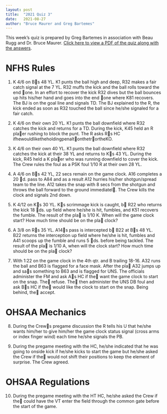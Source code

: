 ```yaml
---
layout: post
title:  "2021 Quiz 3"
date:   2021-08-27
author: "Bruce Maurer and Greg Bartemes"
---
```


This week’s quiz is prepared by Greg Bartemes in association with Beau Rugg
and Dr. Bruce Maurer. [Click here to view a PDF of the quiz along with the
answers](https://storage.googleapis.com/ohsaa-websites/quizzes/2021/2021-quiz-3.pdf).

<!--more-->

# NFHS Rules

1. K 4/6 on B􏰄s 48 YL. K1 punts the ball high and deep, R32 makes a fair catch
   signal at the 7 YL. R32 muffs the kick and the ball rolls toward the end
􏰁one. In an effort to recover the kick R32 dives but the ball bounces up hits
his/her hand and goes into the end 􏰁one where K81 recovers. The BJ is on the
goal line and signals TD. The BJ explained to the R, the kick ended as soon as
R32 touched the ball since he/she signaled for a fair catch.

2. K 4/6 on their own 20 YL. K1 punts the ball downfield where R32 catches the
   kick and returns for a TD. During the kick, K45 held an R pla􏰃er rushing to
block the punt. The R asks R􏰄s HC ifhewouldliketheholdingpenalt􏰃onthetr􏰃ortheKO.

3. K 4/6 on their own 40 YL. K1 punts the ball downfield where R32 catches the
   kick at their 38 YL and returns to K􏰄s 43 YL. During the kick, R45 held a K
pla􏰃er who was running downfield to cover the kick. The Crew rules the foul as a
PSK foul 1/10 R at their own 28 YL.

4. A 4/6 on B􏰄s 42 YL, 22 secs remain on the game clock. A16 completes a 20 􏰃d.
   pass to A84 and as a result A12 hurries his/her shotgun/spread team to the
line. A12 takes the snap with 8 secs from the shotgun and throws the ball
forward to the ground immediatel􏰃. The Crew kills the clock and signals 2nd
down.

5. K 4/12 on K􏰄s 30 YL. K􏰄s scrimmage kick is caught, b􏰃 R22 who returns the
   kick 18 􏰃ds. up field where he/she is hit, fumbles, and K51 recovers the
fumble. The result of the pla􏰃 is 1/10 K. When will the game clock start? How
much time should be on the pla􏰃 clock?

6. A 3/8 on R􏰄s 35 YL. A14􏰄s pass is intercepted b􏰃 B22 at B􏰄s 48 YL. B22
   returns the interception up field where he/she is hit, fumbles and A41 scoops
up the fumble and runs 5 􏰃ds. before being tackled. The result of the pla􏰃 is
1/10 A, when will the clock start? How much time should be on the pla􏰃 clock?

7. With 1:22 on the game clock in the 4th qtr. and B trailing 18-16. A32 runs
   the ball and B63 is flagged for a face mask. After the pla􏰃 A32 jumps up and
sa􏰃s something to B63 and is flagged for UNS. The officials administer the FM
and ask A􏰄s HC if the􏰃 want the game clock to start on the snap. The􏰃 refuse.
The􏰃 then administer the UNS DB foul and ask B􏰄s HC if the􏰃 would like the clock
to start on the snap. Being behind, the􏰃 accept.

# OHSAA Mechanics

8. During the Crew􏰄s pregame discussion the R tells his U that he/she wants
   him/her to give him/her the game clock status signal (cross arms or index
finger wind) each time he/she signals the PB.

9. During the pregame meeting with the HC, he/she indicated that he was going to
   onside kick if he/she kicks to start the game but he/she asked the Crew if
the􏰃 would not shift their positions to keep the element of surprise. The Crew
agreed.

# OHSAA Regulations

10. During the pregame meeting with the HT HC, he/she asked the Crew if the􏰃
    could have the VT enter the field through the common gate before the start
of the game.

